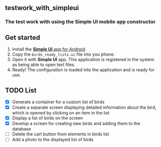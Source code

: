 ## testwork_with_simpleui
### The test work with using the Simple UI mobile app constructor

## Get started
1. Install the [**Simple UI** app for Android](https://play.google.com/store/apps/details?id=ru.travelfood.simple_ui).
2. Copy the `birds_ready_lists.ui` file into you phone.
3. Open it with **Simple UI** app. This application is registered in the system as being able to open text files.
4. Ready! The configuration is loaded into the application and is ready for use.

## TODO List
- [x] Generate a container for a custom list of birds
- [x] Create a separate screen displaying detailed information about the bird, which is opened by clicking on an item in the list
- [x] Display a list of birds on the screen
- [x] Develop a screen for creating new birds and adding them to the database
- [ ] Delete the cart button from elements in birds list  
- [ ] Add a photo to the displayed list of birds
